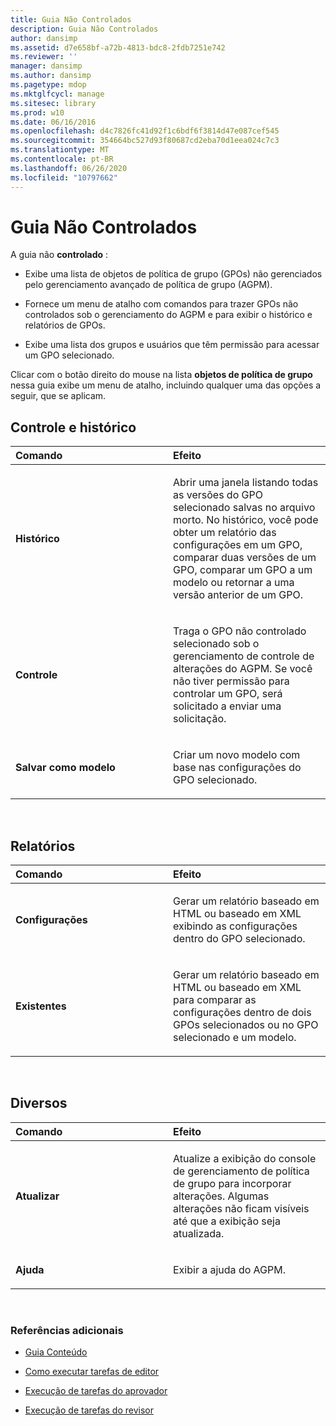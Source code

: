 ```yaml
---
title: Guia Não Controlados
description: Guia Não Controlados
author: dansimp
ms.assetid: d7e658bf-a72b-4813-bdc8-2fdb7251e742
ms.reviewer: ''
manager: dansimp
ms.author: dansimp
ms.pagetype: mdop
ms.mktglfcycl: manage
ms.sitesec: library
ms.prod: w10
ms.date: 06/16/2016
ms.openlocfilehash: d4c7826fc41d92f1c6bdf6f3814d47e087cef545
ms.sourcegitcommit: 354664bc527d93f80687cd2eba70d1eea024c7c3
ms.translationtype: MT
ms.contentlocale: pt-BR
ms.lasthandoff: 06/26/2020
ms.locfileid: "10797662"
---
```

# Guia Não Controlados


A guia não **controlado** :

-   Exibe uma lista de objetos de política de grupo (GPOs) não gerenciados pelo gerenciamento avançado de política de grupo (AGPM).

-   Fornece um menu de atalho com comandos para trazer GPOs não controlados sob o gerenciamento do AGPM e para exibir o histórico e relatórios de GPOs.

-   Exibe uma lista dos grupos e usuários que têm permissão para acessar um GPO selecionado.

Clicar com o botão direito do mouse na lista **objetos de política de grupo** nessa guia exibe um menu de atalho, incluindo qualquer uma das opções a seguir, que se aplicam.

## Controle e histórico


<table>
<colgroup>
<col width="50%" />
<col width="50%" />
</colgroup>
<thead>
<tr class="header">
<th align="left">Comando</th>
<th align="left">Efeito</th>
</tr>
</thead>
<tbody>
<tr class="odd">
<td align="left"><p><strong>Histórico</strong></p></td>
<td align="left"><p>Abrir uma janela listando todas as versões do GPO selecionado salvas no arquivo morto. No histórico, você pode obter um relatório das configurações em um GPO, comparar duas versões de um GPO, comparar um GPO a um modelo ou retornar a uma versão anterior de um GPO.</p></td>
</tr>
<tr class="even">
<td align="left"><p><strong>Controle</strong></p></td>
<td align="left"><p>Traga o GPO não controlado selecionado sob o gerenciamento de controle de alterações do AGPM. Se você não tiver permissão para controlar um GPO, será solicitado a enviar uma solicitação.</p></td>
</tr>
<tr class="odd">
<td align="left"><p><strong>Salvar como modelo</strong></p></td>
<td align="left"><p>Criar um novo modelo com base nas configurações do GPO selecionado.</p></td>
</tr>
</tbody>
</table>

 

## Relatórios


<table>
<colgroup>
<col width="50%" />
<col width="50%" />
</colgroup>
<thead>
<tr class="header">
<th align="left">Comando</th>
<th align="left">Efeito</th>
</tr>
</thead>
<tbody>
<tr class="odd">
<td align="left"><p><strong>Configurações</strong></p></td>
<td align="left"><p>Gerar um relatório baseado em HTML ou baseado em XML exibindo as configurações dentro do GPO selecionado.</p></td>
</tr>
<tr class="even">
<td align="left"><p><strong>Existentes</strong></p></td>
<td align="left"><p>Gerar um relatório baseado em HTML ou baseado em XML para comparar as configurações dentro de dois GPOs selecionados ou no GPO selecionado e um modelo.</p></td>
</tr>
</tbody>
</table>

 

## Diversos


<table>
<colgroup>
<col width="50%" />
<col width="50%" />
</colgroup>
<thead>
<tr class="header">
<th align="left">Comando</th>
<th align="left">Efeito</th>
</tr>
</thead>
<tbody>
<tr class="odd">
<td align="left"><p><strong>Atualizar</strong></p></td>
<td align="left"><p>Atualize a exibição do console de gerenciamento de política de grupo para incorporar alterações. Algumas alterações não ficam visíveis até que a exibição seja atualizada.</p></td>
</tr>
<tr class="even">
<td align="left"><p><strong>Ajuda</strong></p></td>
<td align="left"><p>Exibir a ajuda do AGPM.</p></td>
</tr>
</tbody>
</table>

 

### Referências adicionais

-   [Guia Conteúdo](contents-tab.md)

-   [Como executar tarefas de editor](performing-editor-tasks.md)

-   [Execução de tarefas do aprovador](performing-approver-tasks.md)

-   [Execução de tarefas do revisor](performing-reviewer-tasks.md)

 

 






